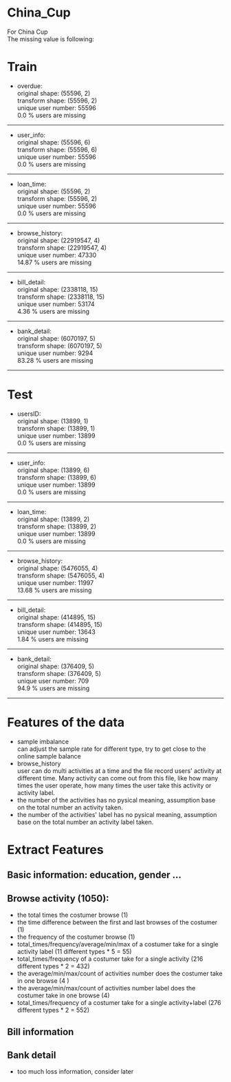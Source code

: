 # China_Cup
For China Cup<br />
The missing value is following:<br />

# Train
- overdue:<br />
original shape: (55596, 2)<br />
transform shape: (55596, 2)<br />
unique user number: 55596<br />
0.0 % users are missing

--------------------------------

- user_info:<br />
original shape: (55596, 6)<br />
transform shape: (55596, 6)<br />
unique user number: 55596<br />
0.0 % users are missing

--------------------------------

- loan_time:<br />
original shape: (55596, 2)<br />
transform shape: (55596, 2)<br />
unique user number: 55596<br />
0.0 % users are missing

--------------------------------

- browse_history:<br />
original shape: (22919547, 4)<br />
transform shape: (22919547, 4)<br />
unique user number: 47330<br />
14.87 % users are missing

--------------------------------

- bill_detail:<br />
original shape: (2338118, 15)<br />
transform shape: (2338118, 15)<br />
unique user number: 53174<br />
4.36 % users are missing

--------------------------------

- bank_detail:<br />
original shape: (6070197, 5)<br />
transform shape: (6070197, 5)<br />
unique user number: 9294<br />
83.28 % users are missing

--------------------------------


# Test
- usersID:<br />
original shape: (13899, 1)<br />
transform shape: (13899, 1)<br />
unique user number: 13899<br />
0.0 % users are missing

--------------------------------

- user_info:<br />
original shape: (13899, 6)<br />
transform shape: (13899, 6)<br />
unique user number: 13899<br />
0.0 % users are missing

--------------------------------

- loan_time:<br />
original shape: (13899, 2)<br />
transform shape: (13899, 2)<br />
unique user number: 13899<br />
0.0 % users are missing

--------------------------------

- browse_history:<br />
original shape: (5476055, 4)<br />
transform shape: (5476055, 4)<br />
unique user number: 11997<br />
13.68 % users are missing

--------------------------------

- bill_detail:<br />
original shape: (414895, 15)<br />
transform shape: (414895, 15)<br />
unique user number: 13643<br />
1.84 % users are missing

--------------------------------

- bank_detail:<br />
original shape: (376409, 5)<br />
transform shape: (376409, 5)<br />
unique user number: 709<br />
94.9 % users are missing

--------------------------------

# Features of the data
- sample imbalance <br />
    can adjust the sample rate for different type, try to get close to the online sample balance
- browse_history <br />
    user can do multi activities at a time and the file record users' activity at different time. Many activity can come out from this file, like how many times the user operate, how many times the user take this activity or activity label.
- the number of the activities has no pysical meaning, assumption base on the total number an activity taken.
- the number of the activities' label has no pysical meaning, assumption base on the total number an activity label taken.

# Extract Features
## Basic information: education, gender ...
## Browse activity (1050):
- the total times the costumer browse (1)
- the time difference between the first and last browses of the costumer (1)
- the frequency of the costumer browse (1)
- total_times/frequency/average/min/max of a costumer take for a single activity label (11 different types * 5 = 55)
- total_times/frequency of a costumer take for a single activity (216 different types * 2 = 432)
- the average/min/max/count of activities number does the costumer take in one browse (4 )
- the average/min/max/count of activities number label does the costumer take in one browse (4)
- total_times/frequency of a costumer take for a single activity+label (276 different types * 2 = 552)
    
## Bill information

## Bank detail
- too much loss information, consider later